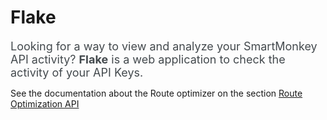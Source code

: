 # Flake

<span style="font-size:18px; color:#43494D">Looking for a way to view and analyze your SmartMonkey API activity? **Flake** is a web application to check the activity of your API Keys. </span>

See the documentation about the Route optimizer on the section [Route Optimization API](/developers/optimization/README.md)